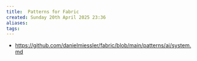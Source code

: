 ```yaml
---
title:  Patterns for Fabric
created: Sunday 20th April 2025 23:36
aliases: 
tags: 
---
```

- https://github.com/danielmiessler/fabric/blob/main/patterns/ai/system.md 
